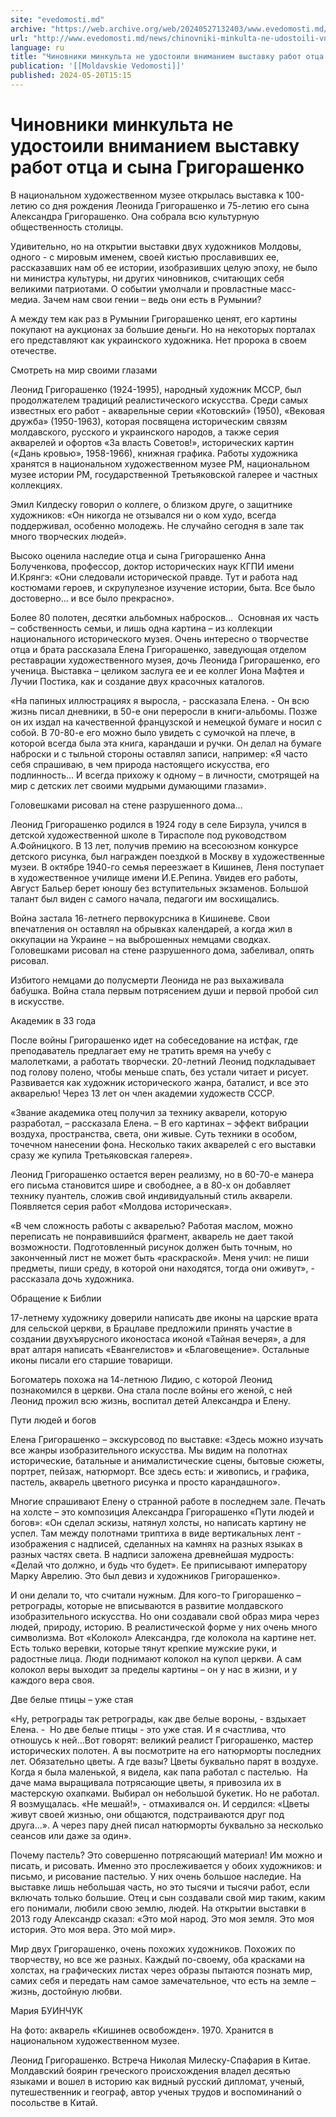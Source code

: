 ```yaml
---
site: "evedomosti.md"
archive: "https://web.archive.org/web/20240527132403/www.evedomosti.md/news/chinovniki-minkulta-ne-udostoili-vnimaniem-vystavku-rabot-ot"
url: "http://www.evedomosti.md/news/chinovniki-minkulta-ne-udostoili-vnimaniem-vystavku-rabot-ot"
language: ru
title: "Чиновники минкульта не удостоили вниманием выставку работ отца и сына Григорашенко"
publication: '[[Moldavskie Vedomosti]]'
published: 2024-05-20T15:15
---
```


# Чиновники минкульта не удостоили вниманием выставку работ отца и сына Григорашенко

В национальном художественном музее открылась выставка к 100-летию со дня рождения Леонида Григорашенко и 75-летию его сына Александра Григорашенко. Она собрала всю культурную общественность столицы.

Удивительно, но на открытии выставки двух художников Молдовы, одного - с мировым именем, своей кистью прославивших ее, рассказавших нам об ее истории, изобразивших целую эпоху, не было ни министра культуры, ни других чиновников, считающих себя великими патриотами. О событии умолчали и провластные масс-медиа. Зачем нам свои гении – ведь они есть в Румынии?

А между тем как раз в Румынии Григорашенко ценят, его картины покупают на аукционах за большие деньги. Но на некоторых порталах его представляют как украинского художника. Нет пророка в своем отечестве.

Смотреть на мир своими глазами

Леонид Григорашенко (1924-1995), народный художник МССР, был продолжателем традиций реалистического искусства. Среди самых известных его работ - акварельные серии «Котовский» (1950), «Вековая дружба» (1950-1963), которая посвящена историческим связям молдавского, русского и украинского народов, а также серия акварелей и офортов «За власть Советов!», исторических картин («Дань кровью», 1958-1966), книжная графика. Работы художника хранятся в национальном художественном музее РМ, национальном музее истории РМ, государственной Третьяковской галерее и частных коллекциях.

Эмил Килдеску говорил о коллеге, о близком друге, о защитнике художников: «Он никогда не отзывался ни о ком худо, всегда поддерживал, особенно молодежь. Не случайно сегодня в зале так много творческих людей».

Высоко оценила наследие отца и сына Григорашенко Анна Болученкова, профессор, доктор исторических наук КГПИ имени И.Крянгэ: «Они следовали исторической правде. Тут и работа над костюмами героев, и скрупулезное изучение истории, быта. Все было достоверно… и все было прекрасно».

Более 80 полотен, десятки альбомных набросков…  Основная их часть – собственность семьи, и лишь одна картина – из коллекции национального исторического музея. Очень интересно о творчестве отца и брата рассказала Елена Григорашенко, заведующая отделом реставрации художественного музея, дочь Леонида Григорашенко, его ученица. Выставка – целиком заслуга ее и ее коллег Иона Мафтея и Лучии Постика, как и создание двух красочных каталогов.

«На папиных иллюстрациях я выросла, - рассказала Елена. - Он всю жизнь писал дневники, в 50-е они переросли в книги-альбомы. Позже он их издал на качественной французской и немецкой бумаге и носил с собой. В 70-80-е его можно было увидеть с сумочкой на плече, в которой всегда была эта книга, карандаши и ручки. Он делал на бумаге наброски и с тыльной стороны оставлял записи, например: «Я часто себя спрашиваю, в чем природа настоящего искусства, его подлинность… И всегда прихожу к одному – в личности, смотрящей на мир с детских лет своими мудрыми думающими глазами».

Головешками рисовал на стене разрушенного дома…

Леонид Григорашенко родился в 1924 году в селе Бирзула, учился в детской художественной школе в Тирасполе под руководством А.Фойницкого. В 13 лет, получив премию на всесоюзном конкурсе детского рисунка, был награжден поездкой в Москву в художественные музеи. В октябре 1940-го семья переезжает в Кишинев, Леня поступает в художественное училище имени И.Е.Репина. Увидев его работы, Август Бальер берет юношу без вступительных экзаменов. Большой талант был виден с самого начала, педагоги им восхищались.

Война застала 16-летнего первокурсника в Кишиневе. Свои впечатления он оставлял на обрывках календарей, а когда жил в оккупации на Украине – на выброшенных немцами сводках. Головешками рисовал на стене разрушенного дома, забеливал, опять рисовал.

Избитого немцами до полусмерти Леонида не раз выхаживала бабушка. Война стала первым потрясением души и первой пробой сил в искусстве.

Академик в 33 года

После войны Григорашенко идет на собеседование на истфак, где преподаватель предлагает ему не тратить время на учебу с малолетками, а работать творчески. 20-летний Леонид подкладывает под голову полено, чтобы меньше спать, без устали читает и рисует. Развивается как художник исторического жанра, баталист, и все это акварелью! Через 13 лет он член академии художеств СССР.

«Звание академика отец получил за технику акварели, которую разработал, – рассказала Елена. – В его картинах – эффект вибрации воздуха, пространства, света, они живые. Суть техники в особом, точечном нанесении фона. Несколько таких акварелей с его выставки сразу же купила Третьяковская галерея».

Леонид Григорашенко остается верен реализму, но в 60-70-е манера его письма становится шире и свободнее, а в 80-х он добавляет технику пуантель, сложив свой индивидуальный стиль акварели. Появляется серия работ «Молдова историческая».

«В чем сложность работы с акварелью? Работая маслом, можно переписать не понравившийся фрагмент, акварель не дает такой возможности. Подготовленный рисунок должен быть точным, но законченный лист не может быть «раскраской». Меня учил: не пиши предметы, пиши среду, в которой они находятся, тогда они оживут», - рассказала дочь художника.

Обращение к Библии

17-летнему художнику доверили написать две иконы на царские врата для сельской церкви, в Брацлаве предложили принять участие в создании двухъярусного иконостаса иконой «Тайная вечеря», а для врат алтаря написать «Евангелистов» и «Благовещение». Остальные иконы писали его старшие товарищи.

Богоматерь похожа на 14-летнюю Лидию, с которой Леонид познакомился в церкви. Она стала после войны его женой, с ней Леонид прожил всю жизнь, воспитал детей Александра и Елену.

Пути людей и богов

Елена Григорашенко – экскурсовод по выставке: «Здесь можно изучать все жанры изобразительного искусства. Мы видим на полотнах исторические, батальные и анималистические сцены, бытовые сюжеты, портрет, пейзаж, натюрморт. Все здесь есть: и живопись, и графика, пастель, акварель цветного рисунка и просто карандашного».

Многие спрашивают Елену о странной работе в последнем зале. Печать на холсте – это композиция Александра Григорашенко «Пути людей и богов»: «Он сделал эскизы, натянул холсты, но написать картину не успел. Там между полотнами триптиха в виде вертикальных лент - изображения с надписей, сделанных на камнях на разных языках в разных частях света. В надписи заложена древнейшая мудрость: «Делай что должно, и будь что будет». Ее приписывают императору Марку Аврелию. Это был девиз и художников Григорашенко».

И они делали то, что считали нужным. Для кого-то Григорашенко – ретрограды, которые не вписываются в развитие молдавского изобразительного искусства. Но они создавали свой образ мира через людей, природу, историю. В реалистической форме у них очень много символизма. Вот «Колокол» Александра, где колокола на картине нет. Есть только веревки, которые тянут крепкие мужские руки, и радостные лица. Люди поднимают колокол на купол церкви. А сам колокол веры выходит за пределы картины – он у нас в жизни, и у каждого вера своя.

Две белые птицы – уже стая

«Ну, ретрограды так ретрограды, как две белые вороны, - вздыхает Елена. -  Но две белые птицы - это уже стая. И я счастлива, что отношусь к ней...Вот говорят: великий реалист Григорашенко, мастер исторических полотен. А вы посмотрите на его натюрморты последних лет. Обязательно цветы. А где вазы? Цветы буквально парят в воздухе. Когда я была маленькой, я видела, как папа работал с пастелью.  На даче мама выращивала потрясающие цветы, я привозила их в мастерскую охапками. Выбирал он небольшой букетик. Но не работал. Я возмущалась. «Не мешай!», - отмахивался он. И сердился: «Цветы живут своей жизнью, они общаются, подстраиваются друг под друга...». А через пару дней писал натюрморты буквально за несколько сеансов или даже за один».

Почему пастель? Это совершенно потрясающий материал! Им можно и писать, и рисовать. Именно это прослеживается у обоих художников: и письмо, и рисование пастелью. У них очень большое наследие. На выставке лишь небольшая часть, но это тысячи и тысячи работ, если включать только большие. Отец и сын создавали свой мир таким, каким его понимали, любили свою землю, людей. На открытии выставки в 2013 году Александр сказал: «Это мой народ. Это моя земля. Это моя история. Это моя вера. Это мой мир».

Мир двух Григорашенко, очень похожих художников. Похожих по творчеству, но все же разных. Каждый по-своему, оба красками на холстах, на графических листах через образы пытаются познать мир, самих себя и передать нам самое замечательное, что есть на земле – жизнь, достойную любви.

Мария БУИНЧУК

На фото: акварель «Кишинев освобожден». 1970. Хранится в национальном художественном музее.

Леонид Григорашенко. Встреча Николая Милеску-Спафария в Китае. Молдавский боярин греческого происхождения владел десятью языками и вошел в историю как видный русский дипломат, ученый, путешественник и географ, автор ученых трудов и воспоминаний о посольстве в Китай.